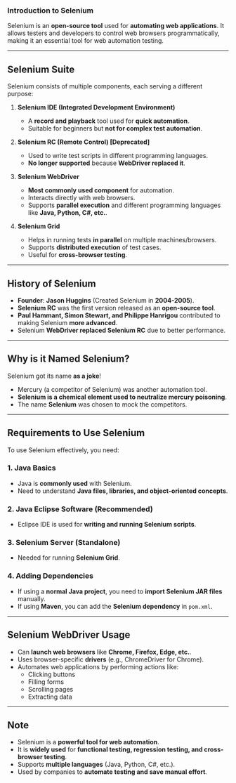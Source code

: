 ### **Introduction to Selenium**
Selenium is an **open-source tool** used for **automating web applications**. It allows testers and developers to control web browsers programmatically, making it an essential tool for web automation testing.

---

## **Selenium Suite**
Selenium consists of multiple components, each serving a different purpose:

1. **Selenium IDE (Integrated Development Environment)**  
   - A **record and playback** tool used for **quick automation**.
   - Suitable for beginners but **not for complex test automation**.

2. **Selenium RC (Remote Control) [Deprecated]**  
   - Used to write test scripts in different programming languages.  
   - **No longer supported** because **WebDriver replaced it**.

3. **Selenium WebDriver**  
   - **Most commonly used component** for automation.  
   - Interacts directly with web browsers.  
   - Supports **parallel execution** and different programming languages like **Java, Python, C#, etc.**.

4. **Selenium Grid**  
   - Helps in running tests **in parallel** on multiple machines/browsers.
   - Supports **distributed execution** of test cases.
   - Useful for **cross-browser testing**.

---

## **History of Selenium**
- **Founder**: **Jason Huggins** (Created Selenium in **2004-2005**).  
- **Selenium RC** was the first version released as an **open-source tool**.  
- **Paul Hammant, Simon Stewart, and Philippe Hanrigou** contributed to making Selenium **more advanced**.
- Selenium **WebDriver replaced Selenium RC** due to better performance.

---

## **Why is it Named Selenium?**
Selenium got its name **as a joke**!  
- Mercury (a competitor of Selenium) was another automation tool.  
- **Selenium is a chemical element used to neutralize mercury poisoning**.  
- The name **Selenium** was chosen to mock the competitors.

---

## **Requirements to Use Selenium**
To use Selenium effectively, you need:

### **1. Java Basics**
   - Java is **commonly used** with Selenium.
   - Need to understand **Java files, libraries, and object-oriented concepts**.

### **2. Java Eclipse Software (Recommended)**
   - Eclipse IDE is used for **writing and running Selenium scripts**.

### **3. Selenium Server (Standalone)**
   - Needed for running **Selenium Grid**.

### **4. Adding Dependencies**
   - If using a **normal Java project**, you need to **import Selenium JAR files** manually.
   - If using **Maven**, you can add the **Selenium dependency** in `pom.xml`.

---

## **Selenium WebDriver Usage**
- Can **launch web browsers** like **Chrome, Firefox, Edge, etc.**.
- Uses browser-specific **drivers** (e.g., ChromeDriver for Chrome).
- Automates web applications by performing actions like:
  - Clicking buttons
  - Filling forms
  - Scrolling pages
  - Extracting data

---

## **Note**
- Selenium is a **powerful tool for web automation**.
- It is **widely used** for **functional testing, regression testing, and cross-browser testing**.
- Supports **multiple languages** (Java, Python, C#, etc.).
- Used by companies to **automate testing and save manual effort**.

